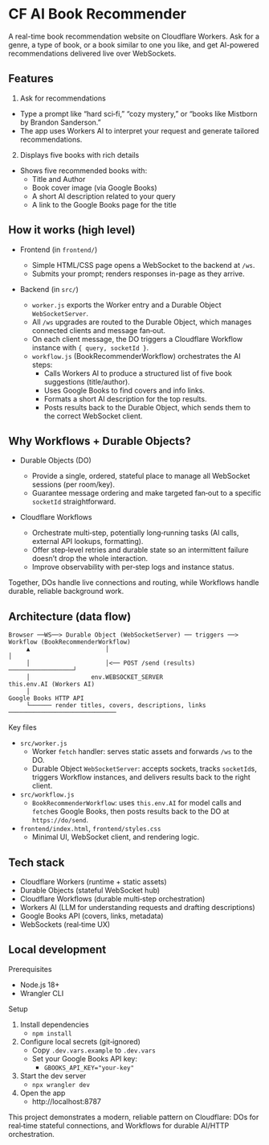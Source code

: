 # CF AI Book Recommender

A real-time book recommendation website on Cloudflare Workers. Ask for a genre, a type of book, or a book similar to one you like, and get AI-powered recommendations delivered live over WebSockets.

## Features

1) Ask for recommendations
- Type a prompt like “hard sci‑fi,” “cozy mystery,” or “books like Mistborn by Brandon Sanderson.”
- The app uses Workers AI to interpret your request and generate tailored recommendations.

2) Displays five books with rich details
- Shows five recommended books with:
	- Title and Author
	- Book cover image (via Google Books)
	- A short AI description related to your query
	- A link to the Google Books page for the title

## How it works (high level)

- Frontend (in `frontend/`)
	- Simple HTML/CSS page opens a WebSocket to the backend at `/ws`.
	- Submits your prompt; renders responses in-page as they arrive.

- Backend (in `src/`)
	- `worker.js` exports the Worker entry and a Durable Object `WebSocketServer`.
	- All `/ws` upgrades are routed to the Durable Object, which manages connected clients and message fan‑out.
	- On each client message, the DO triggers a Cloudflare Workflow instance with `{ query, socketId }`.
	- `workflow.js` (BookRecommenderWorkflow) orchestrates the AI steps:
		- Calls Workers AI to produce a structured list of five book suggestions (title/author).
		- Uses Google Books to find covers and info links.
		- Formats a short AI description for the top results.
		- Posts results back to the Durable Object, which sends them to the correct WebSocket client.

## Why Workflows + Durable Objects?

- Durable Objects (DO)
	- Provide a single, ordered, stateful place to manage all WebSocket sessions (per room/key).
	- Guarantee message ordering and make targeted fan‑out to a specific `socketId` straightforward.

- Cloudflare Workflows
	- Orchestrate multi‑step, potentially long‑running tasks (AI calls, external API lookups, formatting).
	- Offer step‑level retries and durable state so an intermittent failure doesn’t drop the whole interaction.
	- Improve observability with per‑step logs and instance status.

Together, DOs handle live connections and routing, while Workflows handle durable, reliable background work.

## Architecture (data flow)

```
Browser ──WS──> Durable Object (WebSocketServer) ── triggers ──> Workflow (BookRecommenderWorkflow)
	 ▲                     │                                           │
	 │                     │<── POST /send (results) ──────────────────┘
	 │                 env.WEBSOCKET_SERVER                      this.env.AI (Workers AI)
	 │                                                           Google Books HTTP API
	 └────── render titles, covers, descriptions, links ──────────────────────────────
```

Key files
- `src/worker.js`
	- Worker `fetch` handler: serves static assets and forwards `/ws` to the DO.
	- Durable Object `WebSocketServer`: accepts sockets, tracks `socketId`s, triggers Workflow instances, and delivers results back to the right client.
- `src/workflow.js`
	- `BookRecommenderWorkflow`: uses `this.env.AI` for model calls and `fetch`es Google Books, then posts results back to the DO at `https://do/send`.
- `frontend/index.html`, `frontend/styles.css`
	- Minimal UI, WebSocket client, and rendering logic.

## Tech stack

- Cloudflare Workers (runtime + static assets)
- Durable Objects (stateful WebSocket hub)
- Cloudflare Workflows (durable multi‑step orchestration)
- Workers AI (LLM for understanding requests and drafting descriptions)
- Google Books API (covers, links, metadata)
- WebSockets (real‑time UX)

## Local development

Prerequisites
- Node.js 18+
- Wrangler CLI

Setup
1) Install dependencies
	 - `npm install`
2) Configure local secrets (git‑ignored)
	 - Copy `.dev.vars.example` to `.dev.vars`
	 - Set your Google Books API key:
		 - `GBOOKS_API_KEY="your-key"`
3) Start the dev server
	 - `npx wrangler dev`
4) Open the app
	 - http://localhost:8787

This project demonstrates a modern, reliable pattern on Cloudflare: DOs for real‑time stateful connections, and Workflows for durable AI/HTTP orchestration.